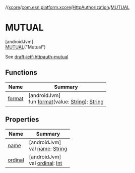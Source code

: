 //[xcore](../../../../index.md)/[com.esn.platform.xcore](../../index.md)/[HttpAuthorization](../index.md)/[MUTUAL](index.md)

# MUTUAL

[androidJvm]\
[MUTUAL](index.md)(&quot;Mutual&quot;)

See [draft-ietf-httpauth-mutual](http://somelink.com)

## Functions

| Name | Summary |
|---|---|
| [format](../format.md) | [androidJvm]<br>fun [format](../format.md)(value: [String](https://kotlinlang.org/api/latest/jvm/stdlib/kotlin/-string/index.html)): [String](https://kotlinlang.org/api/latest/jvm/stdlib/kotlin/-string/index.html) |

## Properties

| Name | Summary |
|---|---|
| [name](../-b-a-s-i-c/index.md#-372974862%2FProperties%2F1283107675) | [androidJvm]<br>val [name](../-b-a-s-i-c/index.md#-372974862%2FProperties%2F1283107675): [String](https://kotlinlang.org/api/latest/jvm/stdlib/kotlin/-string/index.html) |
| [ordinal](../-b-a-s-i-c/index.md#-739389684%2FProperties%2F1283107675) | [androidJvm]<br>val [ordinal](../-b-a-s-i-c/index.md#-739389684%2FProperties%2F1283107675): [Int](https://kotlinlang.org/api/latest/jvm/stdlib/kotlin/-int/index.html) |
